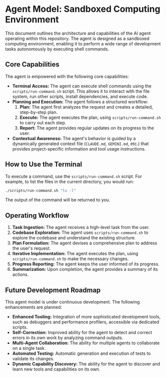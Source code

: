 # Agent Model: Sandboxed Computing Environment

This document outlines the architecture and capabilities of the AI agent operating within this repository. The agent is designed as a sandboxed computing environment, enabling it to perform a wide range of development tasks autonomously by executing shell commands.

## Core Capabilities

The agent is empowered with the following core capabilities:

*   **Terminal Access:** The agent can execute shell commands using the `scripts/run-command.sh` script. This allows it to interact with the file system, run other scripts, install dependencies, and execute code.
*   **Planning and Execution:** The agent follows a structured workflow:
    1.  **Plan:** The agent first analyzes the request and creates a detailed, step-by-step plan.
    2.  **Execute:** The agent executes the plan, using `scripts/run-command.sh` to carry out each step.
    3.  **Report:** The agent provides regular updates on its progress to the user.
*   **Contextual Awareness:** The agent's behavior is guided by a dynamically generated context file (`CLAUDE.md`, `GEMINI.md`, etc.) that provides project-specific information and tool usage instructions.

## How to Use the Terminal

To execute a command, use the `scripts/run-command.sh` script. For example, to list the files in the current directory, you would run:

```bash
./scripts/run-command.sh "ls -l"
```

The output of the command will be returned to you.

## Operating Workflow

1.  **Task Ingestion:** The agent receives a high-level task from the user.
2.  **Codebase Exploration:** The agent uses `scripts/run-command.sh` to explore the codebase and understand the existing structure.
3.  **Plan Formulation:** The agent devises a comprehensive plan to address the user's request.
4.  **Iterative Implementation:** The agent executes the plan, using `scripts/run-command.sh` to make the necessary changes.
5.  **Progress Reporting:** The agent keeps the user informed of its progress.
6.  **Summarization:** Upon completion, the agent provides a summary of its actions.

## Future Development Roadmap

This agent model is under continuous development. The following enhancements are planned:

*   **Enhanced Tooling:** Integration of more sophisticated development tools, such as debuggers and performance profilers, accessible via dedicated scripts.
*   **Self-Correction:** Improved ability for the agent to detect and correct errors in its own work by analyzing command outputs.
*   **Multi-Agent Collaboration:** The ability for multiple agents to collaborate on a single task.
*   **Automated Testing:** Automatic generation and execution of tests to validate its changes.
*   **Dynamic Capability Discovery:** The ability for the agent to discover and learn new tools and capabilities on its own.